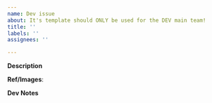 ```yaml
---
name: Dev issue
about: It's template should ONLY be used for the DEV main team!
title: ''
labels: ''
assignees: ''

---
```


**Description**
<!-- Describe your idea -->

**Ref/Images**:
<!-- Add anything that can help visualize your idea -->

**Dev Notes**
<!-- Add some aditional notes here -->
